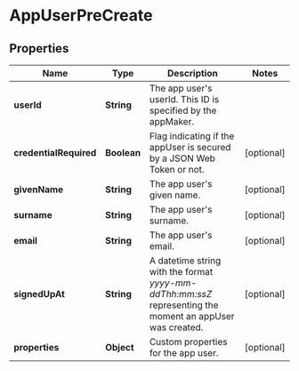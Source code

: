 
# AppUserPreCreate

## Properties
Name | Type | Description | Notes
------------ | ------------- | ------------- | -------------
**userId** | **String** | The app user&#39;s userId. This ID is specified by the appMaker.  | 
**credentialRequired** | **Boolean** | Flag indicating if the appUser is secured by a JSON Web Token or not. |  [optional]
**givenName** | **String** | The app user&#39;s given name. |  [optional]
**surname** | **String** | The app user&#39;s surname. |  [optional]
**email** | **String** | The app user&#39;s email. |  [optional]
**signedUpAt** | **String** | A datetime string with the format *yyyy-mm-ddThh:mm:ssZ* representing the moment an appUser was created. |  [optional]
**properties** | **Object** | Custom properties for the app user. |  [optional]



